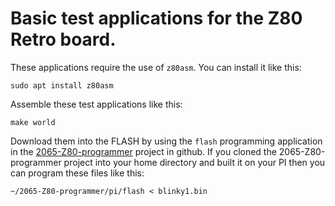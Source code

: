# Basic test applications for the Z80 Retro board.

These applications require the use of `z80asm`.  You can install it like this:

	sudo apt install z80asm

Assemble these test applications like this:

	make world

Download them into the FLASH by using the `flash` programming application in the 
[2065-Z80-programmer](https://github.com/johnwinans/2065-Z80-programmer/tree/master/pi) 
project in github.  If you cloned the 2065-Z80-programmer project into your
home directory and built it on your PI then you can program these files like this:

	~/2065-Z80-programmer/pi/flash < blinky1.bin

